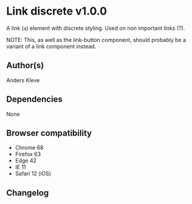 # Link discrete v1.0.0

A link (`a`) element with discrete styling. Used on non important links (?).

NOTE: This, as well as the link-button component, should probably be a variant of a link component instead.

## Author(s)

Anders Kleve

## Dependencies

None

## Browser compatibility

- Chrome 68
- Firefox 63
- Edge 42
- IE 11
- Safari 12 (iOS)

## Changelog

